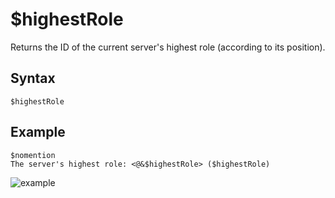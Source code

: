 # $highestRole
Returns the ID of the current server's highest role (according to its position).

## Syntax
```
$highestRole
```

## Example
```
$nomention
The server's highest role: <@&$highestRole> ($highestRole)
```
![example](https://user-images.githubusercontent.com/111157596/232101211-e3692eab-3df1-4906-a8cf-9f16ccef8ac0.png)

